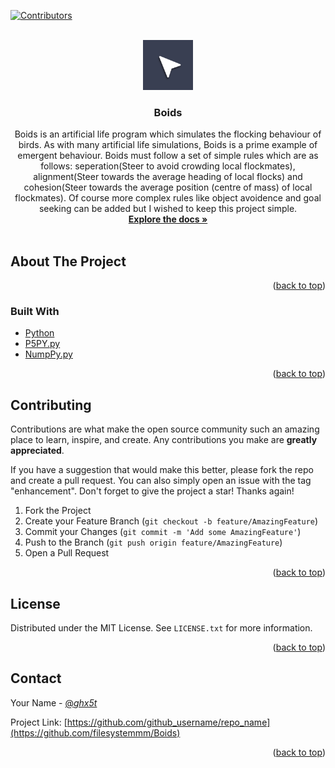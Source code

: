 <div id="top"></div>
<!--
*** Thanks for checking out the Best-README-Template. If you have a suggestion
*** that would make this better, please fork the repo and create a pull request
*** or simply open an issue with the tag "enhancement".
*** Don't forget to give the project a star!
*** Thanks again! Now go create something AMAZING! :D
-->



<!-- PROJECT SHIELDS -->
<!--
*** I'm using markdown "reference style" links for readability.
*** Reference links are enclosed in brackets [ ] instead of parentheses ( ).
*** See the bottom of this document for the declaration of the reference variables
*** for contributors-url, forks-url, etc. This is an optional, concise syntax you may use.
*** https://www.markdownguide.org/basic-syntax/#reference-style-links
-->
[![Contributors][contributors-shield]][contributors-url]



<!-- PROJECT LOGO -->
<br />
<div align="center">
  <a href="https://github.com/filesystemmm/Boids">
    <img src="Boids.png" alt="Logo" width="80" height="80" border-radius"30">
  </a>

<h3 align="center">Boids</h3>

  <p align="center">
    Boids is an artificial life program which simulates the flocking behaviour of birds. As with many artificial life simulations, Boids is a prime example of emergent behaviour. Boids must follow a set of simple rules which are as follows: seperation(Steer to avoid crowding local flockmates), alignment(Steer towards the average heading of local flocks) and cohesion(Steer towards the average position (centre of mass) of local flockmates).
    Of course more complex rules like object avoidence and goal seeking can be added but I wished to keep this project simple.
    <br />
    <a href="https://github.com/filesystemmm/Boids"><strong>Explore the docs »</strong></a>
    <br />
    <br />
  </p>
</div>


<!-- ABOUT THE PROJECT -->
## About The Project
<p align="right">(<a href="#top">back to top</a>)</p>



### Built With

* [Python](https://python.org/)
* [P5PY.py](https://github.com/p5py/p5)
* [NumpPy.py](https://numpy.org/)

<p align="right">(<a href="#top">back to top</a>)</p>

<!-- CONTRIBUTING -->
## Contributing

Contributions are what make the open source community such an amazing place to learn, inspire, and create. Any contributions you make are **greatly appreciated**.

If you have a suggestion that would make this better, please fork the repo and create a pull request. You can also simply open an issue with the tag "enhancement".
Don't forget to give the project a star! Thanks again!

1. Fork the Project
2. Create your Feature Branch (`git checkout -b feature/AmazingFeature`)
3. Commit your Changes (`git commit -m 'Add some AmazingFeature'`)
4. Push to the Branch (`git push origin feature/AmazingFeature`)
5. Open a Pull Request

<p align="right">(<a href="#top">back to top</a>)</p>



<!-- LICENSE -->
## License

Distributed under the MIT License. See `LICENSE.txt` for more information.

<p align="right">(<a href="#top">back to top</a>)</p>



<!-- CONTACT -->
## Contact

Your Name - [@_ghx5t_](https://twitter.com/_ghx5t_)

Project Link: [https://github.com/github_username/repo_name](https://github.com/filesystemmm/Boids)

<p align="right">(<a href="#top">back to top</a>)</p>




<!-- MARKDOWN LINKS & IMAGES -->
<!-- https://www.markdownguide.org/basic-syntax/#reference-style-links -->
[contributors-shield]: https://img.shields.io/github/contributors/filesystemmm/Boids.svg?style=for-the-badge
[contributors-url]: https://github.com/filesystemmm/Boids/graphs/contributors
[forks-shield]: https://img.shields.io/github/forks/github_username/repo_name.svg?style=for-the-badge
[forks-url]: https://github.com/github_username/repo_name/network/members
[stars-shield]: https://img.shields.io/github/stars/github_username/repo_name.svg?style=for-the-badge
[stars-url]: https://github.com/github_username/repo_name/stargazers
[issues-shield]: https://img.shields.io/github/issues/github_username/repo_name.svg?style=for-the-badge
[issues-url]: https://github.com/github_username/repo_name/issues
[license-shield]: https://img.shields.io/github/license/github_username/repo_name.svg?style=for-the-badge
[license-url]: https://github.com/filesystemmm/Boids/LICENSE.txt
[linkedin-shield]: https://img.shields.io/badge/-LinkedIn-black.svg?style=for-the-badge&logo=linkedin&colorB=555
[linkedin-url]: https://linkedin.com/in/linkedin_username
[product-screenshot]: images/screenshot.png
